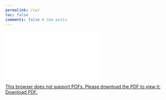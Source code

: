 ```yaml
---
permalink: /cv/
toc: false
comments: false # See posts
---
```


<a href="../CV.pdf" Download CV here>
<object data="../CV.pdf" type="application/pdf#toolbar=0&navpanes=0&scrollbar=0" width="700px" height="700px">
    <embed src="../CV.pdf#toolbar=0&navpanes=0&scrollbar=0">
        <p>This browser does not support PDFs. Please download the PDF to view it: <a href="../CV.pdf">Download PDF</a>.</p>
    </embed>
</object>
